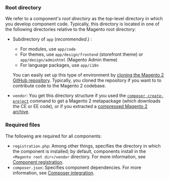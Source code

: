 <div markdown="1">

### Root directory
We refer to a component's *root directory* as the top-level directory in which you develop component code. Typically, this directory is located in one of the following directories relative to the Magento root directory:

*	Subdirectory of `app` (*recommended*.) :

	*	For modules, use `app/code`
	*	For themes, use `app/design/frontend` (storefront theme) or `app/design/adminhtml` (Magento Admin theme)
	*	For language packages, use `app/i18n`

	You can easily set up this type of environment by <a href="{{ site.gdeurl }}install-gde/prereq/dev_install.html">cloning the Magento 2 GitHub repository</a>. Typically, you cloned the repository if you want to to contribute code to the Magento 2 codebase.
*	`vendor`: You get this directory structure if you used the <a href="{{ site.gdeurl }}install-gde/prereq/integrator_install.html">`composer create-project`</a> command to get a Magento 2 metapackage (which downloads the CE or EE code), or if you extracted a <a href="{{ site.gdeurl }}install-gde/prereq/zip_install.html">compressed Magento 2 archive</a>.

### Required files
The following are required for all components:

*	`registration.php`: Among other things, specifies the directory in which the component is installed; by default, components install in the `<Magento root dir>/vendor` directory. For more information, see <a href="{{ site.gdeurl }}extension-dev-guide/component-registration.html" target="_blank">Component registration</a>.
*	`composer.json`: Specifies component dependencies. For more information, see <a href="{{ site.gdeurl }}extension-dev-guide/composer-integration.html" target="_blank">Composer integration</a>.